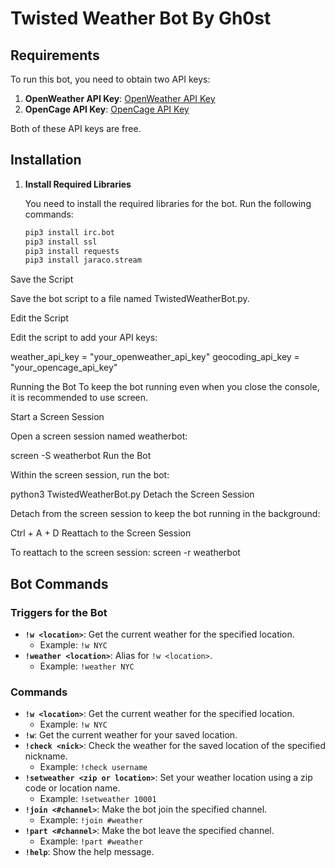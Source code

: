 # Twisted Weather Bot By Gh0st

## Requirements
To run this bot, you need to obtain two API keys:
1. **OpenWeather API Key**: [OpenWeather API Key](https://openweathermap.org/)
2. **OpenCage API Key**: [OpenCage API Key](https://opencagedata.com/)

Both of these API keys are free.

## Installation

1. **Install Required Libraries**

   You need to install the required libraries for the bot. Run the following commands:

   ```bash
   pip3 install irc.bot
   pip3 install ssl
   pip3 install requests
   pip3 install jaraco.stream

Save the Script

Save the bot script to a file named TwistedWeatherBot.py.

Edit the Script

Edit the script to add your API keys:


weather_api_key = "your_openweather_api_key"
geocoding_api_key = "your_opencage_api_key"

Running the Bot
To keep the bot running even when you close the console, it is recommended to use screen.

Start a Screen Session

Open a screen session named weatherbot:


screen -S weatherbot
Run the Bot

Within the screen session, run the bot:


python3 TwistedWeatherBot.py
Detach the Screen Session

Detach from the screen session to keep the bot running in the background:


Ctrl + A + D
Reattach to the Screen Session

To reattach to the screen session:
screen -r weatherbot

## Bot Commands

### Triggers for the Bot
- **`!w <location>`**: Get the current weather for the specified location.
  - Example: `!w NYC`
- **`!weather <location>`**: Alias for `!w <location>`.
  - Example: `!weather NYC`

### Commands
- **`!w <location>`**: Get the current weather for the specified location.
  - Example: `!w NYC`
- **`!w`**: Get the current weather for your saved location.
- **`!check <nick>`**: Check the weather for the saved location of the specified nickname.
  - Example: `!check username`
- **`!setweather <zip or location>`**: Set your weather location using a zip code or location name.
  - Example: `!setweather 10001`
- **`!join <#channel>`**: Make the bot join the specified channel.
  - Example: `!join #weather`
- **`!part <#channel>`**: Make the bot leave the specified channel.
  - Example: `!part #weather`
- **`!help`**: Show the help message.


